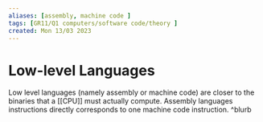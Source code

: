 ```yaml
---
aliases: [assembly, machine code ]
tags: [GR11/Q1 computers/software code/theory ]
created: Mon 13/03 2023
---
```

# Low-level Languages
Low level languages (namely assembly or machine code) are closer to the binaries that a [[CPU]] must actually compute. Assembly languages instructions directly corresponds to one machine code instruction. ^blurb